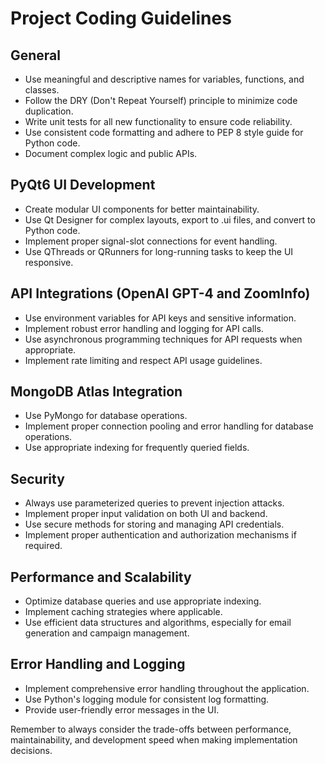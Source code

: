 # Project Coding Guidelines

## General
- Use meaningful and descriptive names for variables, functions, and classes.
- Follow the DRY (Don't Repeat Yourself) principle to minimize code duplication.
- Write unit tests for all new functionality to ensure code reliability.
- Use consistent code formatting and adhere to PEP 8 style guide for Python code.
- Document complex logic and public APIs.

## PyQt6 UI Development
- Create modular UI components for better maintainability.
- Use Qt Designer for complex layouts, export to .ui files, and convert to Python code.
- Implement proper signal-slot connections for event handling.
- Use QThreads or QRunners for long-running tasks to keep the UI responsive.

## API Integrations (OpenAI GPT-4 and ZoomInfo)
- Use environment variables for API keys and sensitive information.
- Implement robust error handling and logging for API calls.
- Use asynchronous programming techniques for API requests when appropriate.
- Implement rate limiting and respect API usage guidelines.

## MongoDB Atlas Integration
- Use PyMongo for database operations.
- Implement proper connection pooling and error handling for database operations.
- Use appropriate indexing for frequently queried fields.

## Security
- Always use parameterized queries to prevent injection attacks.
- Implement proper input validation on both UI and backend.
- Use secure methods for storing and managing API credentials.
- Implement proper authentication and authorization mechanisms if required.

## Performance and Scalability
- Optimize database queries and use appropriate indexing.
- Implement caching strategies where applicable.
- Use efficient data structures and algorithms, especially for email generation and campaign management.

## Error Handling and Logging
- Implement comprehensive error handling throughout the application.
- Use Python's logging module for consistent log formatting.
- Provide user-friendly error messages in the UI.

Remember to always consider the trade-offs between performance, maintainability, and development speed when making implementation decisions.